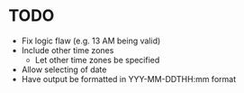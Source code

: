 # TODO
* Fix logic flaw (e.g. 13 AM being valid)
* Include other time zones
  * Let other time zones be specified
* Allow selecting of date 
* Have output be formatted in YYY-MM-DDTHH:mm format

